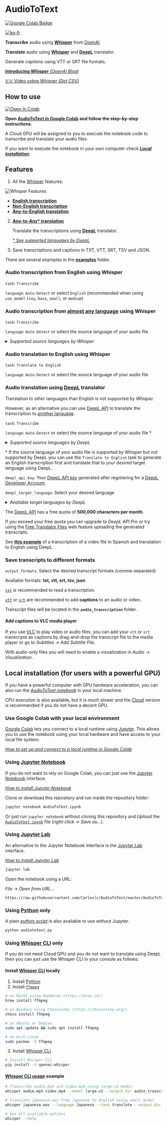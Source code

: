 # AudioToText

[![Google Colab Badge](https://img.shields.io/badge/Google%20Colab-F9AB00?logo=googlecolab&logoColor=fff&style=for-the-badge)](https://colab.research.google.com/github/Carleslc/AudioToText/blob/master/AudioToText.ipynb)

[![ko-fi](https://www.ko-fi.com/img/githubbutton_sm.svg)](https://ko-fi.com/carleslc)

**Transcribe** audio using [**Whisper**](https://github.com/openai/whisper) from [OpenAI](https://openai.com/).

**Translate** audio using [**Whisper**](https://github.com/openai/whisper) and [**DeepL**](https://www.deepl.com/) translator.

Generate _captions_ using VTT or SRT file formats.

[**Introducing Whisper** _(OpenAI Blog)_](https://openai.com/blog/whisper/)

[🇪🇸 Vídeo sobre Whisper _(Dot CSV)_](https://www.youtube.com/watch?v=JuMEmF-2FsA)

## How to use

[![Open In Colab](https://colab.research.google.com/assets/colab-badge.svg)](https://colab.research.google.com/github/Carleslc/AudioToText/blob/master/AudioToText.ipynb)

**Open [AudioToText in Google Colab](https://colab.research.google.com/github/Carleslc/AudioToText/blob/master/AudioToText.ipynb) and follow the step-by-step instructions.**

A Cloud GPU will be assigned to you to execute the notebook code to transcribe and translate your audio files.

If you want to execute the notebook in your own computer check [_**Local installation**_](#local-installation-for-users-with-a-powerful-gpu).

## Features

1. All the [Whisper](https://github.com/openai/whisper) features:

![Whisper Features](https://cdn.openai.com/whisper/draft-20220920a/asr-training-data-desktop.svg)

- [**English transcription**](#audio-transcription-from-english-using-whisper)
- [**Non-English transcription**](#audio-transcription-from-almost-any-language-using-whisper)
- [**Any-to-English translation**](#audio-translation-to-english-using-whisper)

2. [**Any-to-Any\* translation**](#audio-translation-using-deepl-translator)
   
   Translate the transcriptions using [**DeepL**](https://www.deepl.com/) translator.

   [_\* See supported languages by DeepL_](https://support.deepl.com/hc/en-us/articles/360019925219-Languages-included-in-DeepL-Pro)

3. Save transcriptions and captions in TXT, VTT, SRT, TSV and JSON.

There are several examples in the [**examples**](https://github.com/Carleslc/AudioToText/tree/master/examples) folder.

### Audio **transcription** from English using Whisper

`task`: `Transcribe`

`language`: `Auto-Detect` or select `English` (recommended when using _`use_model`_ `tiny`, `base`, `small`, or `medium`)

### Audio **transcription** from [almost any language](https://github.com/openai/whisper#available-models-and-languages) using Whisper

`task`: `Transcribe`

`language`: `Auto-Detect` or select the source language of your audio file

<details>
  <summary><a><i>Supported source languages by Whisper</i></a></summary>
  
  ```
  Afrikaans
  Albanian
  Amharic
  Arabic
  Armenian
  Assamese
  Azerbaijani
  Bashkir
  Basque
  Belarusian
  Bengali
  Bosnian
  Breton
  Bulgarian
  Burmese
  Castilian
  Catalan
  Chinese
  Croatian
  Czech
  Danish
  Dutch
  English
  Estonian
  Faroese
  Finnish
  Flemish
  French
  Galician
  Georgian
  German
  Greek
  Gujarati
  Haitian
  Haitian Creole
  Hausa
  Hawaiian
  Hebrew
  Hindi
  Hungarian
  Icelandic
  Indonesian
  Italian
  Japanese
  Javanese
  Kannada
  Kazakh
  Khmer
  Korean
  Lao
  Latin
  Latvian
  Letzeburgesch
  Lingala
  Lithuanian
  Luxembourgish
  Macedonian
  Malagasy
  Malay
  Malayalam
  Maltese
  Maori
  Marathi
  Moldavian
  Moldovan
  Mongolian
  Myanmar
  Nepali
  Norwegian
  Nynorsk
  Occitan
  Panjabi
  Pashto
  Persian
  Polish
  Portuguese
  Punjabi
  Pushto
  Romanian
  Russian
  Sanskrit
  Serbian
  Shona
  Sindhi
  Sinhala
  Sinhalese
  Slovak
  Slovenian
  Somali
  Spanish
  Sundanese
  Swahili
  Swedish
  Tagalog
  Tajik
  Tamil
  Tatar
  Telugu
  Thai
  Tibetan
  Turkish
  Turkmen
  Ukrainian
  Urdu
  Uzbek
  Valencian
  Vietnamese
  Welsh
  Yiddish
  Yoruba
  ```
  
</details>

### Audio **translation to English** using Whisper

`task`: `Translate to English`

`language`: `Auto-Detect` or select the source language of your audio file

### Audio **translation** using [**DeepL**](https://www.deepl.com/) translator

Translation to other languages than English is not supported by _Whisper_.

However, as an alternative you can use [DeepL API](https://www.deepl.com/pro-api?cta=header-pro-api) to translate the transcription to [another language](https://support.deepl.com/hc/en-us/articles/360019925219-Languages-included-in-DeepL-Pro).

`task`: `Transcribe`

`language`: `Auto-Detect` or select the source language of your audio file \*

<details>
  <summary><a><i>Supported source languages by DeepL</i></a></summary>

  <a href="https://www.deepl.com/docs-api/translate-text"><code>source_lang</code></a>

  ```
  Bulgarian
  Chinese
  Czech
  Danish
  Dutch
  English
  Estonian
  Finnish
  French
  German
  Greek
  Hungarian
  Indonesian
  Italian
  Japanese
  Korean
  Latvian
  Lithuanian
  Norwegian
  Polish
  Portuguese
  Romanian
  Russian
  Slovak
  Slovenian
  Spanish
  Swedish
  Turkish
  Ukrainian
  ```
  
</details>

\* If the source language of your audio file is supported by Whisper but not supported by DeepL you can use the `Translate to English` task to generate an English transcription first and translate that to your desired target language using DeepL.

`deepl_api_key`: Your [DeepL API key](https://www.deepl.com/es/account/summary) generated after registering for a [DeepL Developer Account](https://www.deepl.com/pro-api).

`deepl_target_language`: Select your desired language

<details>
  <summary><a><i>Available target languages by DeepL</i></a></summary>
  
  <a href="https://www.deepl.com/docs-api/translate-text"><code>target_lang</code></a>
  
  ```
  Bulgarian
  Chinese (simplified)
  Czech
  Danish
  Dutch
  English (American)
  English (British)
  Estonian
  Finnish
  French
  German
  Greek
  Hungarian
  Indonesian
  Italian
  Japanese
  Latvian
  Lithuanian
  Polish
  Portuguese (Brazilian)
  Portuguese (European)
  Romanian
  Russian
  Slovak
  Slovenian
  Spanish
  Swedish
  Turkish
  Ukrainian
  ```
  
</details>

The [DeepL API](https://www.deepl.com/pro-api?cta=header-pro-api) has a free quota of **500,000 characters per month**.

If you exceed your free quota you can upgrade to _DeepL API Pro_ or try using the [Free Translator Files](https://www.deepl.com/translator/files) web feature uploading the generated transcripts.

See [**this example**](examples/spanish-to-english-deepl) of a transcription of a video file in Spanish and translation to English using DeepL.

### **Save transcripts** to different formats

`output_formats`: Select the desired transcript formats (comma-separated)

Available formats: **txt, vtt, srt, tsv, json**

[`txt`](https://en.wikipedia.org/wiki/Text_file) is recommended to read a transcription.

[`vtt`](https://en.wikipedia.org/wiki/WebVTT) or [`srt`](https://en.wikipedia.org/wiki/SubRip) are recommended to add **captions** to an audio or video.

Transcript files will be located in the _**`audio_transcription`**_ folder.

#### Add captions to VLC media player

If you use [VLC](https://www.videolan.org/) to play video or audio files, you can add your `vtt` or `srt` transcripts as captions by drag-and-drop the transcript file to the media player or go to _Subtitles -> Add Subtitle File_.

With audio-only files you will need to enable a visualization in _Audio -> Visualization_.

## Local installation (for users with a powerful GPU)

If you have a powerful computer with GPU hardware acceleration, you can also run the [_AudioToText notebook_](AudioToText.ipynb) in your local machine.

CPU execution is also available, but it is much slower and the [Cloud]((https://colab.research.google.com/github/Carleslc/AudioToText/blob/master/AudioToText.ipynb)) version is recommended if you do not have a decent GPU.

### Use Google Colab with your local environment

[Google Colab]((https://colab.research.google.com/github/Carleslc/AudioToText/blob/master/AudioToText.ipynb)) lets you connect to a local runtime using [Jupyter](http://jupyter.org/install).
This allows you to use the notebook using your local hardware and have access to your local file system.

[_How to set up and connect to a local runtime in Google Colab_](https://research.google.com/colaboratory/local-runtimes.html)

### Using [Jupyter Notebook](https://github.com/jupyter/notebook)

If you do not want to rely on Google Colab, you can just use the [Jupyter Notebook](https://docs.jupyter.org/) interface.

[_How to install Jupyter Notebook_](https://docs.jupyter.org/en/latest/install/notebook-classic.html)

Clone or download this repository and run inside the repository folder:

```sh
jupyter notebook AudioToText.ipynb
```

Or just run `jupyter notebook` without cloning this repository and _Upload_ the [`AudioToText.ipynb`](https://raw.githubusercontent.com/Carleslc/AudioToText/master/AudioToText.ipynb) file (_right-click -> Save as..._).

### Using [Jupyter Lab](https://github.com/jupyterlab/jupyterlab)

An alternative to the Jupyter Notebook interface is the [Jupyter Lab](https://jupyterlab.readthedocs.io/) interface.

[_How to install Jupyter Lab_](https://jupyterlab.readthedocs.io/en/stable/getting_started/installation.html)

```sh
jupyter lab
```

Open the notebook using a URL:

_File -> Open from URL..._

```
https://raw.githubusercontent.com/Carleslc/AudioToText/master/AudioToText.ipynb
```

### Using [Python](https://www.python.org/downloads/) only

A plain [_python script_](audiototext.py) is also available to use without Jupyter.

```sh
python audiototext.py
```

### Using [Whisper CLI](https://github.com/openai/whisper#command-line-usage) only

If you do not need Cloud GPU and you do not want to translate using DeepL then you can just use the Whisper CLI in your console as follows:

#### Install [Whisper CLI](https://github.com/openai/whisper#setup) locally

1. Install [Python](https://www.python.org/downloads/)
2. Install [`ffmpeg`](https://ffmpeg.org/download.html)

  ```sh
  # on MacOS using Homebrew (https://brew.sh/)
  brew install ffmpeg

  # on Windows using Chocolatey (https://chocolatey.org/)
  choco install ffmpeg

  # on Ubuntu or Debian
  sudo apt update && sudo apt install ffmpeg

  # on Arch Linux
  sudo pacman -S ffmpeg
  ```

3. Install [Whisper CLI](https://github.com/openai/whisper#setup)
   
  ```sh
  # Install Whisper CLI
  pip install -U openai-whisper
  ```

#### [Whisper CLI usage](https://github.com/openai/whisper#command-line-usage) example

```sh
# Transcribe audio.mp3 and video.mp4 using large-v2 model
whisper audio.mp3 video.mp4 --model large-v2 --output_dir audio_transcription

# Translate japanese.wav from Japanese to English using small model
whisper japanese.wav --language Japanese --task translate --output_dir audio_transcription

# See all available options
whisper --help
```
